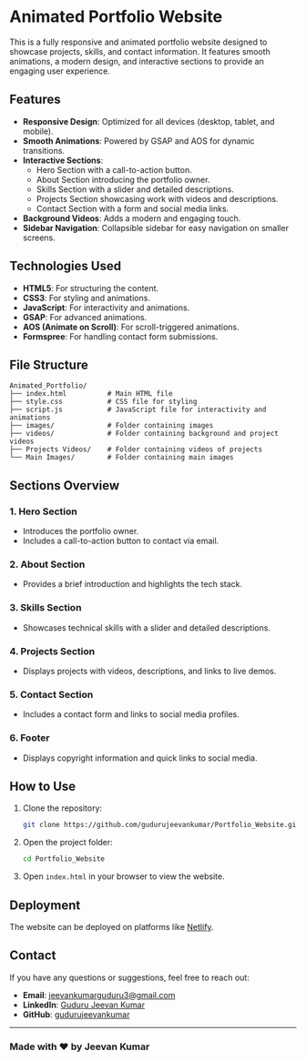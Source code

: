 # Animated Portfolio Website

This is a fully responsive and animated portfolio website designed to showcase projects, skills, and contact information. It features smooth animations, a modern design, and interactive sections to provide an engaging user experience.

## Features

- **Responsive Design**: Optimized for all devices (desktop, tablet, and mobile).
- **Smooth Animations**: Powered by GSAP and AOS for dynamic transitions.
- **Interactive Sections**:
  - Hero Section with a call-to-action button.
  - About Section introducing the portfolio owner.
  - Skills Section with a slider and detailed descriptions.
  - Projects Section showcasing work with videos and descriptions.
  - Contact Section with a form and social media links.
- **Background Videos**: Adds a modern and engaging touch.
- **Sidebar Navigation**: Collapsible sidebar for easy navigation on smaller screens.

## Technologies Used

- **HTML5**: For structuring the content.
- **CSS3**: For styling and animations.
- **JavaScript**: For interactivity and animations.
- **GSAP**: For advanced animations.
- **AOS (Animate on Scroll)**: For scroll-triggered animations.
- **Formspree**: For handling contact form submissions.

## File Structure

```
Animated_Portfolio/
├── index.html          # Main HTML file
├── style.css           # CSS file for styling
├── script.js           # JavaScript file for interactivity and animations
├── images/             # Folder containing images
├── videos/             # Folder containing background and project videos
├── Projects Videos/    # Folder containing videos of projects
└── Main Images/        # Folder containing main images
```

## Sections Overview

### 1. Hero Section
- Introduces the portfolio owner.
- Includes a call-to-action button to contact via email.

### 2. About Section
- Provides a brief introduction and highlights the tech stack.

### 3. Skills Section
- Showcases technical skills with a slider and detailed descriptions.

### 4. Projects Section
- Displays projects with videos, descriptions, and links to live demos.

### 5. Contact Section
- Includes a contact form and links to social media profiles.

### 6. Footer
- Displays copyright information and quick links to social media.

## How to Use

1. Clone the repository:
   ```bash
   git clone https://github.com/gudurujeevankumar/Portfolio_Website.git
   ```
2. Open the project folder:
   ```bash
   cd Portfolio_Website
   ```
3. Open `index.html` in your browser to view the website.

## Deployment

The website can be deployed on platforms like [Netlify](https://www.netlify.com/).

## Contact

If you have any questions or suggestions, feel free to reach out:

- **Email**: [jeevankumarguduru3@gmail.com](mailto:jeevankumarguduru3@gmail.com)
- **LinkedIn**: [Guduru Jeevan Kumar](https://www.linkedin.com/in/gudurujeevankumar)
- **GitHub**: [gudurujeevankumar](https://github.com/gudurujeevankumar)

---

### Made with ❤️ by Jeevan Kumar
